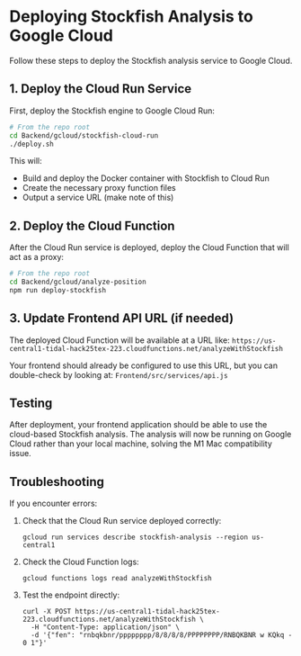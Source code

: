# Deploying Stockfish Analysis to Google Cloud

Follow these steps to deploy the Stockfish analysis service to Google Cloud.

## 1. Deploy the Cloud Run Service

First, deploy the Stockfish engine to Google Cloud Run:

```bash
# From the repo root
cd Backend/gcloud/stockfish-cloud-run
./deploy.sh
```

This will:
- Build and deploy the Docker container with Stockfish to Cloud Run
- Create the necessary proxy function files
- Output a service URL (make note of this)

## 2. Deploy the Cloud Function

After the Cloud Run service is deployed, deploy the Cloud Function that will act as a proxy:

```bash
# From the repo root 
cd Backend/gcloud/analyze-position
npm run deploy-stockfish
```

## 3. Update Frontend API URL (if needed)

The deployed Cloud Function will be available at a URL like:
`https://us-central1-tidal-hack25tex-223.cloudfunctions.net/analyzeWithStockfish`

Your frontend should already be configured to use this URL, but you can double-check by looking at:
`Frontend/src/services/api.js`

## Testing

After deployment, your frontend application should be able to use the cloud-based Stockfish analysis. The analysis will now be running on Google Cloud rather than your local machine, solving the M1 Mac compatibility issue.

## Troubleshooting

If you encounter errors:

1. Check that the Cloud Run service deployed correctly:
   ```
   gcloud run services describe stockfish-analysis --region us-central1
   ```

2. Check the Cloud Function logs:
   ```
   gcloud functions logs read analyzeWithStockfish
   ```

3. Test the endpoint directly:
   ```
   curl -X POST https://us-central1-tidal-hack25tex-223.cloudfunctions.net/analyzeWithStockfish \
     -H "Content-Type: application/json" \
     -d '{"fen": "rnbqkbnr/pppppppp/8/8/8/8/PPPPPPPP/RNBQKBNR w KQkq - 0 1"}'
   ```